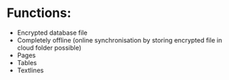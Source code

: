 # Functions:

- Encrypted database file
- Completely offline (online synchronisation by storing encrypted file in cloud folder possible)
- Pages
- Tables
- Textlines
